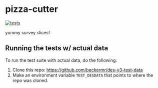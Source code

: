 # pizza-cutter

[![tests](https://github.com/beckermr/pizza-cutter/actions/workflows/tests.yml/badge.svg)](https://github.com/beckermr/pizza-cutter/actions/workflows/tests.yml)

yummy survey slices!

## Running the tests w/ actual data

To run the test suite with actual data, do the following:

1. Clone this repo: https://github.com/beckermr/des-y3-test-data
2. Make an environment variable `TEST_DESDATA` that points to where the repo was cloned.

